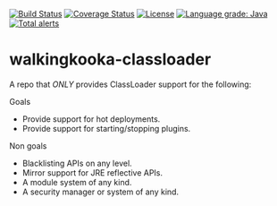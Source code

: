 [![Build Status](https://github.com/mP1/walkingkooka-classloader/actions/workflows/build.yaml/badge.svg)](https://github.com/mP1/walkingkooka-classloader/actions/workflows/build.yaml/badge.svg)
[![Coverage Status](https://coveralls.io/repos/github/mP1/walkingkooka-classloader/badge.svg?branch=master)](https://coveralls.io/repos/github/mP1/walkingkooka-classloader?branch=master)
[![License](https://img.shields.io/badge/License-Apache%202.0-blue.svg)](https://opensource.org/licenses/Apache-2.0)
[![Language grade: Java](https://img.shields.io/lgtm/grade/java/g/mP1/walkingkooka-classloader.svg?logo=lgtm&logoWidth=18)](https://lgtm.com/projects/g/mP1/walkingkooka-classloader/context:java)
[![Total alerts](https://img.shields.io/lgtm/alerts/g/mP1/walkingkooka-classloader.svg?logo=lgtm&logoWidth=18)](https://lgtm.com/projects/g/mP1/walkingkooka-classloader/alerts/)

# walkingkooka-classloader
A repo that *ONLY* provides ClassLoader support for the following:

Goals

- Provide support for hot deployments.
- Provide support for starting/stopping plugins.

Non goals

- Blacklisting APIs on any level.
- Mirror support for JRE reflective APIs.
- A module system of any kind.
- A security manager or system of any kind.
